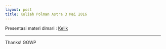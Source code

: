 ```yaml
---
layout: post
title: Kuliah Polman Astra 3 Mei 2016
---
```


Presentasi materi dimari : <a href="http://tennosys.github.io/slide/protecting-vs-reversing-of-net-desktop-application">Kelik</a>
 
-----

Thanks!
GGWP